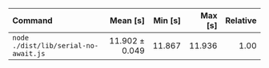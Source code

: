 | Command | Mean [s] | Min [s] | Max [s] | Relative |
|:---|---:|---:|---:|---:|
| `node ./dist/lib/serial-no-await.js` | 11.902 ± 0.049 | 11.867 | 11.936 | 1.00 |
